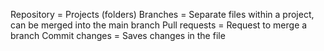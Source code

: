 Repository = Projects (folders)
Branches = Separate files within a project, can be merged into the main branch
Pull requests = Request to merge a branch
Commit changes = Saves changes in the file
